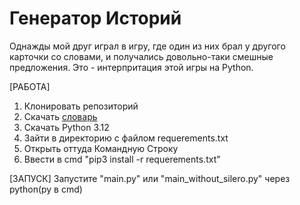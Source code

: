 # Генератор Историй
Однажды мой друг играл в игру, где один из них брал у другого карточки со словами, и получались довольно-таки смешные предложения.
Это - интерпритация этой игры на Python.

[РАБОТА]
1. Клонировать репозиторий
2. Скачать [словарь](https://drive.google.com/file/d/1bKtPFt3atamavJxHJOZTVQN2L7m545P_/view?usp=drive_link)
3. Скачать Python 3.12
4. Зайти в директорию с файлом requerements.txt
5. Открыть оттуда Командную Строку
6. Ввести в cmd "pip3 install -r requerements.txt"

[ЗАПУСК]
Запустите "main.py" или "main_without_silero.py" через python(py в cmd)
